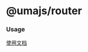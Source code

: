 # @umajs/router

### Usage

[使用文档](https://umajs.github.io/%E5%9F%BA%E7%A1%80%E5%8A%9F%E8%83%BD/Router.html)